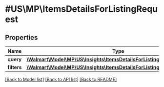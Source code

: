 # #US\MP\ItemsDetailsForListingRequest

## Properties

Name | Type | Description | Notes
------------ | ------------- | ------------- | -------------
**query** | [**\Walmart\Model\MP\US\Insights\ItemsDetailsForListingRequestQuery**](ItemsDetailsForListingRequestQuery.md) |  | [optional]
**filters** | [**\Walmart\Model\MP\US\Insights\ItemsDetailsForListingRequestFiltersInner[]**](ItemsDetailsForListingRequestFiltersInner.md) |  | [optional]


[[Back to Model list]](../) [[Back to API list]](../../Api/US/MP) [[Back to README]](../../README.md)
